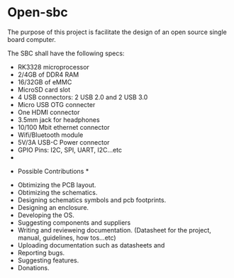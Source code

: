 # Open-sbc
The purpose of this project is facilitate the design of an open source single board computer. 

The SBC shall have the following specs: 

- RK3328 microprocessor
- 2/4GB of DDR4 RAM
- 16/32GB of eMMC
- MicroSD card slot
- 4 USB   connectors: 2 USB 2.0 and 2 USB 3.0
- Micro USB OTG connecter
- One HDMI connector
- 3.5mm jack for headphones
- 10/100 Mbit ethernet connector
- Wifi/Bluetooth module
- 5V/3A USB-C Power connector
- GPIO Pins: I2C, SPI, UART, I2C...etc
- 

* Possible Contributions *

- Obtimizing the PCB layout.
- Obtimizing the schematics.
- Designing schematics symbols and pcb footprints.
- Designing an enclosure.
- Developing the OS.
- Suggesting components and suppliers
- Writing and revieweing documentation. (Datasheet for the project, manual, guidelines, how tos...etc)
- Uploading documentation such as datasheets and 
- Reporting bugs.
- Suggesting features.
- Donations.
